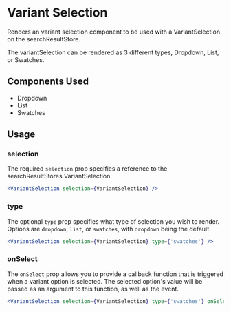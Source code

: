 # Variant Selection

Renders an variant selection component to be used with a VariantSelection on the searchResultStore.

The variantSelection can be rendered as 3 different types, Dropdown, List, or Swatches.

## Components Used
- Dropdown
- List
- Swatches

## Usage

### selection
The required `selection` prop specifies a reference to the searchResultStores VariantSelection. 

```jsx
<VariantSelection selection={VariantSelection} />
```

### type
The optional `type` prop specifies what type of selection you wish to render. Options are `dropdown`, `list`, or `swatches`, with `dropdown` being the default.

```jsx
<VariantSelection selection={VariantSelection} type={'swatches'} />
```

### onSelect
The `onSelect` prop allows you to provide a callback function that is triggered when a variant option is selected. The selected option's value will be passed as an argument to this function, as well as the event.

```jsx
<VariantSelection selection={VariantSelection} type={'swatches'} onSelect={(e, val) => console.log(e, val)}/>
```